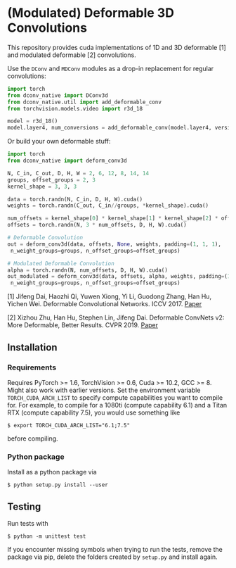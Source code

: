 # (Modulated) Deformable 3D Convolutions

This repository provides cuda implementations of 1D and 3D deformable [1] and modulated deformable [2] convolutions.

Use the `DConv` and `MDConv` modules as a drop-in replacement for regular convolutions:
```python
import torch
from dconv_native import DConv3d
from dconv_native.util import add_deformable_conv
from torchvision.models.video import r3d_18

model = r3d_18()
model.layer4, num_conversions = add_deformable_conv(model.layer4, version="DCNv1")
```
Or build your own deformable stuff:
```python
import torch
from dconv_native import deform_conv3d

N, C_in, C_out, D, H, W = 2, 6, 12, 8, 14, 14
groups, offset_groups = 2, 3
kernel_shape = 3, 3, 3

data = torch.randn(N, C_in, D, H, W).cuda()
weights = torch.randn(C_out, C_in//groups, *kernel_shape).cuda()

num_offsets = kernel_shape[0] * kernel_shape[1] * kernel_shape[2] * offset_groups
offsets = torch.randn(N, 3 * num_offsets, D, H, W).cuda()

# Deformable Convolution
out = deform_conv3d(data, offsets, None, weights, padding=(1, 1, 1),
 n_weight_groups=groups, n_offset_groups=offset_groups)

# Modulated Deformable Convolution
alpha = torch.randn(N, num_offsets, D, H, W).cuda()
out_modulated = deform_conv3d(data, offsets, alpha, weights, padding=(1, 1, 1),
 n_weight_groups=groups, n_offset_groups=offset_groups)
```

[1] Jifeng Dai, Haozhi Qi, Yuwen Xiong, Yi Li, Guodong Zhang, Han Hu, Yichen Wei. Deformable Convolutional Networks. ICCV 2017.
[Paper](http://arxiv.org/abs/1703.06211v3)

[2] Xizhou Zhu, Han Hu, Stephen Lin, Jifeng Dai. Deformable ConvNets v2: More Deformable, Better Results. CVPR 2019.
[Paper](https://arxiv.org/abs/1811.11168)

## Installation

### Requirements
Requires PyTorch >= 1.6, TorchVision >= 0.6, Cuda >= 10.2, GCC >= 8.
Might also work with earlier versions.
Set the environment variable `TORCH_CUDA_ARCH_LIST` to specify compute capabilities you want to compile for.
For example, to compile for a 1080ti (compute capability 6.1) and a Titan RTX (compute capability 7.5), you would use something like
```shell script
$ export TORCH_CUDA_ARCH_LIST="6.1;7.5"
```
before compiling.

### Python package
Install as a python package via 
```shell script
$ python setup.py install --user
```

## Testing

Run tests with
```shell script
$ python -m unittest test
```
If you encounter missing symbols when trying to run the tests, remove the package via pip, delete the folders created by `setup.py` and install again.

